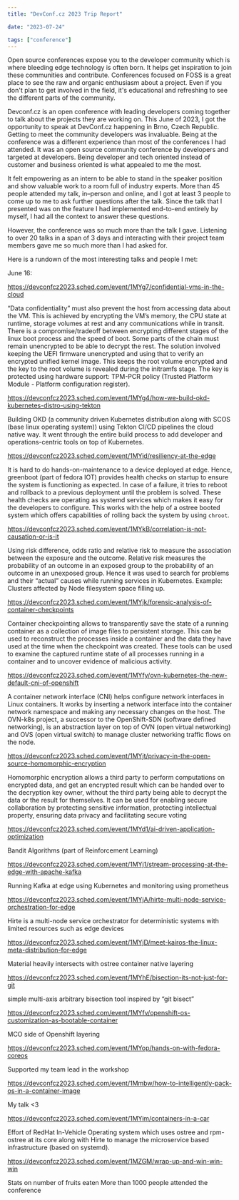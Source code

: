 ```yaml
---
title: "DevConf.cz 2023 Trip Report"

date: "2023-07-24"

tags: ["conference"]
---
```


Open source conferences expose you to the developer community which is where bleeding edge technology is often born. It helps get inspiration to join these communities and contribute. Conferences focused on FOSS is a great place to see the raw and organic enthusiasm about a project. Even if you don't plan to get involved in the field, it's educational and refreshing to see the different parts of the community.

Devconf.cz is an open conference with leading developers coming together to talk about the projects they are working on. This June of 2023, I got the opportunity to speak at DevConf.cz happening in Brno, Czech Republic. Getting to meet the community developers was invaluable. Being at the conference was a different experience than most of the conferences I had attended. It was an open source community conference by developers and targeted at developers. Being developer and tech oriented instead of customer and business oriented is what appealed to me the most. 

It felt empowering as an intern to be able to stand in the speaker position and show valuable work to a room full of industry experts. More than 45 people attended my talk, in–person and online, and I got at least 3 people to come up to me to ask further questions after the talk. Since the talk that I presented was on the feature I had implemented end-to-end entirely by myself, I had all the context to answer these questions.

However, the conference was so much more than the talk I gave. Listening to over 20 talks in a span of 3 days and interacting with their project team members gave me so much more than I had asked for. 

Here is a rundown of the most interesting talks and people I met:

June 16:

https://devconfcz2023.sched.com/event/1MYg7/confidential-vms-in-the-cloud

“Data confidentiality” must also prevent the host from accessing data about the VM. This is achieved by encrypting the VM’s memory, the CPU state at runtime, storage volumes at rest and any communications while in transit. There is a compromise/tradeoff between encrypting different stages of the linux boot process and the speed of boot. Some parts of the chain must remain unencrypted to be able to decrypt the rest. The solution involved keeping the UEFI firmware unencrypted and using that to verify an encrypted unified kernel image. This keeps the root volume encrypted and the key to the root volume is revealed during the initramfs stage. The key is protected using hardware support: TPM-PCR policy (Trusted Platform Module - Platform configuration register).


https://devconfcz2023.sched.com/event/1MYg4/how-we-build-okd-kubernetes-distro-using-tekton

Building OKD (a community driven Kubernetes distribution along with SCOS (base linux operating system)) using Tekton CI/CD pipelines the cloud native way. It went through the entire build process to add developer and operations-centric tools on top of Kubernetes.

https://devconfcz2023.sched.com/event/1MYid/resiliency-at-the-edge

It is hard to do hands-on-maintenance to a device deployed at edge. Hence, greenboot (part of fedora IOT) provides health checks on startup to ensure the system is functioning as expected. In case of a failure, it tries to reboot and rollback to a previous deployment until the problem is solved. These health checks are operating as systemd services which makes it easy for the developers to configure. This works with the help of a ostree booted system which offers capabilities of rolling back the system by using `chroot`.

https://devconfcz2023.sched.com/event/1MYkB/correlation-is-not-causation-or-is-it

Using risk difference, odds ratio and relative risk to measure the association between the exposure and the outcome. Relative risk measures the probability of an outcome in an exposed group to the probability of an outcome  in an unexposed group. Hence it was used to search for problems and their “actual” causes while running services in Kubernetes. Example: Clusters affected by Node filesystem space filling up.

https://devconfcz2023.sched.com/event/1MYjk/forensic-analysis-of-container-checkpoints

Container checkpointing allows to transparently save the state of a running container as a collection of image files to persistent storage. This can be used to reconstruct the processes inside a container and the data they have used at the time when the checkpoint was created. These tools can be used to examine the captured runtime state of all processes running in a container and to uncover evidence of malicious activity.

https://devconfcz2023.sched.com/event/1MYfy/ovn-kubernetes-the-new-default-cni-of-openshift

A container network interface (CNI) helps configure network interfaces in Linux containers. It works by inserting a network interface into the container network namespace and making any necessary changes on the host. The OVN-k8s project, a successor to the OpenShift-SDN (software defined networking), is an abstraction layer on top of OVN (open virtual networking) and OVS (open virtual switch) to manage cluster networking traffic flows on the node.

https://devconfcz2023.sched.com/event/1MYjt/privacy-in-the-open-source-homomorphic-encryption

Homomorphic encryption allows a third party to perform computations on encrypted data, and get an encrypted result which can be handed over to the decryption key owner, without the third party being able to decrypt the data or the result for themselves. It can be used for enabling secure collaboration by protecting sensitive information, protecting intellectual property, ensuring data privacy and facilitating secure voting

https://devconfcz2023.sched.com/event/1MYd1/ai-driven-application-optimization

Bandit Algorithms (part of Reinforcement Learning)

https://devconfcz2023.sched.com/event/1MYj1/stream-processing-at-the-edge-with-apache-kafka

Running Kafka at edge using Kubernetes and monitoring using prometheus

https://devconfcz2023.sched.com/event/1MYjA/hirte-multi-node-service-orchestration-for-edge

Hirte is a multi-node service orchestrator for deterministic systems with limited resources such as edge devices

https://devconfcz2023.sched.com/event/1MYjD/meet-kairos-the-linux-meta-distribution-for-edge

Material heavily intersects with ostree container native layering

https://devconfcz2023.sched.com/event/1MYhE/bisection-its-not-just-for-git

simple multi-axis arbitrary bisection tool inspired by “git bisect”

https://devconfcz2023.sched.com/event/1MYfv/openshift-os-customization-as-bootable-container

MCO side of Openshift layering

https://devconfcz2023.sched.com/event/1MYop/hands-on-with-fedora-coreos

Supported my team lead in the workshop

https://devconfcz2023.sched.com/event/1Mmbw/how-to-intelligently-pack-os-in-a-container-image

My talk <3

https://devconfcz2023.sched.com/event/1MYim/containers-in-a-car

Effort of RedHat In-Vehicle Operating system which uses ostree and rpm-ostree at its core along with Hirte to manage the microservice based infrastructure (based on systemd).

https://devconfcz2023.sched.com/event/1MZGM/wrap-up-and-win-win-win

Stats on number of fruits eaten
More than 1000 people attended the conference 
